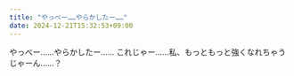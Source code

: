 ```yaml
---
title: "やっべー……やらかしたー……"
date: 2024-12-21T15:32:53+09:00
---
```

やっべー……やらかしたー……
これじゃー……私、もっともっと強くなれちゃうじゃーん……？

